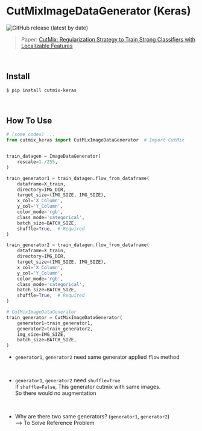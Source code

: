 # CutMixImageDataGenerator (Keras)

![GitHub release (latest by date)](https://img.shields.io/github/v/release/DevBruce/CutMixImageDataGenerator_For_Keras)

> Paper: [CutMix: Regularization Strategy to Train Strong Classifiers with Localizable Features](https://arxiv.org/abs/1905.04899)

<br>

## Install

```bash
$ pip install cutmix-keras
```

<br>

## How To Use

```python
# (some codes) ...
from cutmix_keras import CutMixImageDataGenerator  # Import CutMix


train_datagen = ImageDataGenerator(
    rescale=1./255,
)

train_generator1 = train_datagen.flow_from_dataframe(
    dataframe=X_train,
    directory=IMG_DIR,
    target_size=(IMG_SIZE, IMG_SIZE),
    x_col='X_Column',
    y_col='Y_Column',
    color_mode='rgb',
    class_mode='categorical',
    batch_size=BATCH_SIZE,
    shuffle=True,  # Required
)

train_generator2 = train_datagen.flow_from_dataframe(
    dataframe=X_train,
    directory=IMG_DIR,
    target_size=(IMG_SIZE, IMG_SIZE),
    x_col='X_Column',
    y_col='Y_Column',
    color_mode='rgb',
    class_mode='categorical',
    batch_size=BATCH_SIZE,
    shuffle=True,  # Required
)

# CutMixImageDataGenerator
train_generator = CutMixImageDataGenerator(
    generator1=train_generator1,
    generator2=train_generator2,
    img_size=IMG_SIZE,
    batch_size=BATCH_SIZE,
)
```

- `generator1`, `generator2` need same generator applied `flow` method

<br>

- `generator1`, `generator2` need `shuffle=True`  
If `shuffle=False`, This generator cutmix with same images.  
So there would no augmentation

<br>

- Why are there two same generators? (`generator1`, `generator2`)  
\-\-\> To Solve Reference Problem  
